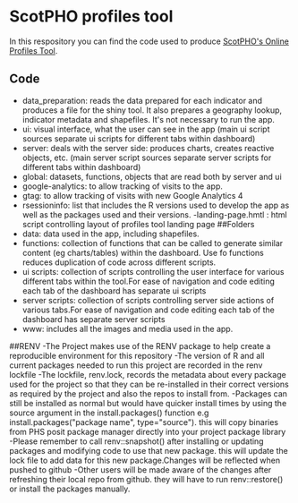 # ScotPHO profiles tool
In this respository you can find the code used to produce [ScotPHO's Online Profiles Tool](https://scotland.shinyapps.io/ScotPHO_profiles_tool/).
## Code
- data_preparation: reads the data prepared for each indicator and produces a file for the shiny tool. It also prepares a geography lookup, indicator metadata and shapefiles. It's not necessary to run the app.
- ui: visual interface, what the user can see in the app (main ui script sources separate ui scripts for different tabs within dashboard)
- server: deals with the server side: produces charts, creates reactive objects, etc. (main server script sources separate server scripts for different tabs within dashboard)
- global: datasets, functions, objects that are read both by server and ui
- google-analytics: to allow tracking of visits to the app.
- gtag: to allow tracking of visits with new Google Analytics 4
- rsessioninfo: list that includes the R versions used to develop the app as well as the packages used and their versions.
-landing-page.hmtl : html script controlling layout of profiles tool landing page
##Folders
- data: data used in the app, including shapefiles.
- functions: collection of functions that can be called to generate similar content (eg charts/tables) within the dashboard. Use fo functions reduces duplication of code across different scripts. 
- ui scripts: collection of scripts controlling the user interface for various different tabs within the tool.For ease of navigation and code editing each tab of the dashboard has separate ui scripts
- server scripts: collection of scripts controlling server side actions of various tabs.For ease of navigation and code editing each tab of the dashboard has separate server scripts
- www: includes all the images and media used in the app.

##RENV
-The Project makes use of the RENV package to help create a reproducible environment for this repository
-The version of R and all current packages needed to run this project are recorded in the renv lockfile
-The lockfile, renv.lock, records the metadata about every package used for the project so that they can be re-installed in their correct versions as required by the project and also the repos to install from.
-Packages can still be installed as normal but would have quicker install times by using the source argument in the install.packages() function e.g install.packages("package name", type="source"). this will copy binaries from PHS posit package manager directly into your project package library
-Please remember to call renv::snapshot() after installing or updating packages and modifying code to use that new package. this will update the lock file to add data for this new package.Changes will be reflected when pushed to github 
-Other users will be made aware of the changes after refreshing their local repo from github. they will have to run renv::restore() or install the packages manually.
